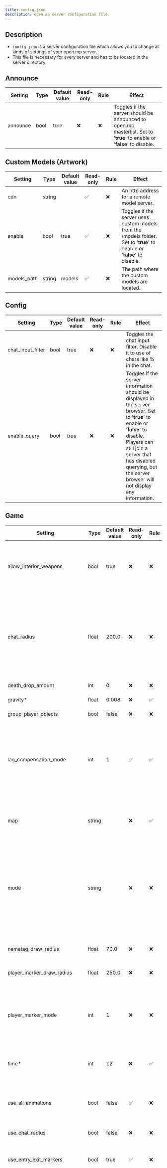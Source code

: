 ```yaml
---
title: config.json
description: open.mp server configuration file.
---
```


## Description

- `config.json` is a server configuration file which allows you to change all kinds of settings of your open.mp server.
- This file is necessary for every server and has to be located in the server directory.

## Announce

| Setting  | Type | Default value | Read-only | Rule | Effect                                                                                                                  |
|----------|------|---------------|-----------|------|-------------------------------------------------------------------------------------------------------------------------|
| announce | bool | true          | ❌         | ❌    | Toggles if the server should be announced to open.mp masterlist. Set to '**true**' to enable or '**false**' to disable. |

## Custom Models (Artwork)

| Setting     | Type   | Default value | Read-only | Rule | Effect                                                                                                                   |
|-------------|--------|---------------|-----------|------|--------------------------------------------------------------------------------------------------------------------------|
| cdn         | string |               | ✅         | ❌    | An http address for a remote model server.                                                                               |
| enable      | bool   | true          | ✅         | ❌    | Toggles if the server uses custom models from the /models folder. Set to '**true**' to enable or '**false**' to disable. |
| models_path | string | models        | ✅         | ❌    | The path where the custom models are located.                                                                            |

## Config

| Setting           | Type | Default value | Read-only | Rule | Effect                                                                                                                                                                                                                                                   |
|-------------------|------|---------------|-----------|------|----------------------------------------------------------------------------------------------------------------------------------------------------------------------------------------------------------------------------------------------------------|
| chat_input_filter | bool | true          | ❌         | ❌    | Toggles the chat input filter. Disable it to use of chars like % in the chat.                                                                                                                                                                            |
| enable_query      | bool | true          | ❌         | ❌    | Toggles if the server information should be displayed in the server browser. Set to '**true**' to enable or '**false**' to disable. Players can still join a server that has disabled querying, but the server browser will not display any information. |

## Game

| Setting                       | Type   | Default value | Read-only | Rule | Effect                                                                                                                                                                                                                                                                                                      |
|-------------------------------|--------|---------------|-----------|------|-------------------------------------------------------------------------------------------------------------------------------------------------------------------------------------------------------------------------------------------------------------------------------------------------------------|
| allow_interior_weapons        | bool   | true          | ❌         | ❌    | Toggles whether the usage of weapons in interiors is allowed or not. '**true**' to enable weapons in interiors, '**false**' to disable.                                                                                                                                                                     |
| chat_radius                   | float  | 200.0         | ❌         | ❌    | Set a radius limitation for the chat. Only players at a certain distance from the player will see their message in the chat. Also changes the distance at which a player can see other players on the map at the same distance.                                                                             |
| death_drop_amount             | int    | 0             | ❌         | ❌    |                                                                                                                                                                                                                                                                                                             |
| gravity\*                     | float  | 0.008         | ❌         | ✅    | The global gravity that the server uses.                                                                                                                                                                                                                                                                    |
| group_player_objects          | bool   | false         | ❌         | ❌    |                                                                                                                                                                                                                                                                                                             |
| lag_compensation_mode         | int    | 1             | ✅         | ✅    | **0**: Fully disable lag compensation.<br /><br />**1**: Fully enable lag compensation.<br /><br />**2**: Enable position-only lag compensation. This means player rotation won't be lag compensated for.                                                                                                   |
| map                           | string |               | ❌         | ✅    | The mapname that appears in the server browser. This can be anything, e.g. My Stunt Map.                                                                                                                                                                                                                    |
| mode                          | string |               | ❌         | ❌    | The mode that will be shown in the server browser. Using [SetGameModeText](../scripting/functions/SetGameModeText) has the same effect and overrides the value used in config.json. If you have multiple gamemodes that require different gamemode texts, use that function.                                |
| nametag_draw_radius           | float  | 70.0          | ❌         | ❌    | Set the maximum distance to display the names of players.                                                                                                                                                                                                                                                   |
| player_marker_draw_radius     | float  | 250.0         | ❌         | ❌    | Set the marker radius for all players.                                                                                                                                                                                                                                                                      |
| player_marker_mode            | int    | 1             | ❌         | ❌    | **0**: Marker mode off<br /> <br />**1**: Marker mode global<br /> <br />**2**: Marker mode streamed<br /><br />[Marker Modes](../scripting/resources/markermodes)                                                                                                                                          |
| time\*                        | int    | 12            | ❌         | ✅    | The global time that the server uses and will be shown in the server browser.                                                                                                                                                                                                                               |
| use_all_animations            | bool   | false         | ✅         | ❌    | Allow use of the animations missing from some versions. '**true**' to enable all animations, '**false**' to disable.                                                                                                                                                                                        |
| use_chat_radius               | bool   | false         | ❌         | ❌    | Enable/Disable chat radius.                                                                                                                                                                                                                                                                                 |
| use_entry_exit_markers        | bool   | true          | ✅         | ❌    | Enable/Disable all the interior entrances and exits in the game (the yellow arrows at doors).                                                                                                                                                                                                               |
| use_instagib                  | bool   | false         | ❌         | ❌    | instagib is an old configurable variable that is not available in sa-mp client anymore, the name is probably taken from Quake game, instagib is basically instakill or instant kill, enables one shot one kill feature in game (it's not available at the moment because sa-mp removed this on client side) |
| use_manual_engine_and_lights  | bool   | false         | ❌         | ❌    | Control vehicle engines and lights. **false**: prevents the game automatically turning the engine on/off when players enter/exit vehicles and headlights automatically coming on when it is dark.                                                                                                           |
| use_nametag_los               | bool   | true          | ❌         | ❌    | Toggles the Line-Of-Sight of nametags, health bars and armor bars above players.                                                                                                                                                                                                                            |
| use_nametags                  | bool   | true          | ❌         | ❌    | Toggles the drawing of nametags, health bars and armor bars above players.                                                                                                                                                                                                                                  |
| use_player_marker_draw_radius | bool   | false         | ❌         | ❌    | Toggles player markers (blips on the radar).                                                                                                                                                                                                                                                                |
| use_player_ped_anims          | bool   | false         | ❌         | ❌    | Uses standard player walking animation (animation of the CJ skin) instead of custom animations for every skin (e.g. skating for skater skins).                                                                                                                                                              |
| use_stunt_bonuses             | bool   | true          | ❌         | ❌    | Enables or disables stunt bonuses for all players. If enabled, players will receive monetary rewards when performing a stunt in a vehicle (e.g. a wheelie).                                                                                                                                                 |
| use_vehicle_friendly_fire     | bool   | false         | ❌         | ❌    | Enable friendly fire for team vehicles. Players will be unable to damage teammates' vehicles.                                                                                                                                                                                                               |
| use_zone_names                | bool   | false         | ❌         | ❌    | Allows to turn on zone / area names such as the "Vinewood" or "Doherty" text at the bottom-right of the screen as they enter the area.                                                                                                                                                                      |
| vehicle_respawn_time          | int    | 10000         | ❌         | ❌    | Set vehicles respawn time in milliseconds. (Default 10 seconds)                                                                                                                                                                                                                                             |
| weather\*                     | int    | 10            | ❌         | ✅    | The global weather that the server uses and will be shown in the server browser.                                                                                                                                                                                                                            |

> [*] Some settings are a different type than you might think.

## Language

| Setting  | Type   | Default value | Read-only | Rule | Effect                                                                                                                     |
|----------|--------|---------------|-----------|------|----------------------------------------------------------------------------------------------------------------------------|
| language | string |               | ❌         | ❌    | The language that appears in the server browser. Players can use this to filter servers by language in the server browser. |

## Logging

| Setting            | Type   | Default value         | Read-only | Rule | Effect                                                                                                                                                                                                                                                                                                                                                                            |
|--------------------|--------|-----------------------|-----------|------|-----------------------------------------------------------------------------------------------------------------------------------------------------------------------------------------------------------------------------------------------------------------------------------------------------------------------------------------------------------------------------------|
| enable             | bool   | true                  | ❌         | ❌    | Enable/Disable logging.                                                                                                                                                                                                                                                                                                                                                           |
| log_chat           | bool   | true                  | ❌         | ❌    | Toggles if player chat should be shown in the server console. Useful to stop the log from becoming bloated, or if you have another scripted chat logging solution. Set to '**true**' to enable or '**false**' to disable.                                                                                                                                                         |
| log_cookies        | bool   | false                 | ❌         | ❌    | Toggles logging of connection cookies requested by newly connecting players. Set to '**true**' to enable or '**false**' to disable.                                                                                                                                                                                                                                               |
| log_deaths         | bool   | true                  | ❌         | ❌    | Toggles if player death should be shown in the server console. Set to '**true**' to enable or '**false**' to disable.                                                                                                                                                                                                                                                             |
| log_queries        | bool   | false                 | ❌         | ❌    | Toggles if all queries sent to the server by players should be logged. Set to '**true**' to enable or '**false**' to disable. It is considerably useful during a DDoS attack.                                                                                                                                                                                                     |
| log_sqlite         | bool   | false                 | ❌         | ❌    | Logs sqlite db\_\* function errors in the server console.                                                                                                                                                                                                                                                                                                                         |
| log_sqlite_queries | bool   | false                 | ❌         | ❌    | Logs all sqlite DB_Query calls, including the query string.                                                                                                                                                                                                                                                                                                                       |
| timestamp_format   | string | [%Y-%m-%dT%H:%M:%S%z] | ✅         | ❌    | The timestamp format that should be used. The format is based on the [strftime](http://cplusplus.com/reference/clibrary/ctime/strftime/) format from C/C++. Here are some examples:<br /><br />**[%H:%M:%S]** This displays only the time.<br /><br />**[%d/%m/%Y %H:%M:%S]** This would display the date in dd/mm/yyyy format followed by the time in hour:minute:second format. |
| use_prefix         | bool   | true                  | ❌         | ❌    | Toggles if prefixes such as [Info] should be printed with every console message. Set to '**true**' to enable or '**false**' to disable.                                                                                                                                                                                                                                           |
| use_timestamp      | bool   | true                  | ❌         | ❌    | Toggles if a timestamp should be printed with every console message. Set to '**true**' to enable or '**false**' to disable.                                                                                                                                                                                                                                                       |

## NPCs and Players

| Setting     | Type | Default value | Read-only | Rule | Effect                                                                                                                                                                     |
|-------------|------|---------------|-----------|------|----------------------------------------------------------------------------------------------------------------------------------------------------------------------------|
| max_bots    | int  | 0             | ❌         | ❌    | The maximum amount of NPCs your server can hold. By changing this number you can alter how many of the player slots can be used by NPCs.                                   |
| max_players | int  | 50            | ✅         | ❌    | The maximum amount of players your server can hold. By changing this number you can alter how many players can enter the server. The maximum is 1000 and the minimum is 1. |

## Hostname

| Setting | Type   | Default value  | Read-only | Rule | Effect                                                                                        |
|---------|--------|----------------|-----------|------|-----------------------------------------------------------------------------------------------|
| name    | string | open.mp server | ❌         | ❌    | The name that will be shown in the server browser and when the player connects to the server. |

## Network

| Setting                 | Type   | Default value | Read-only | Rule | Effect                                                                                                                                                                                                                                                                                             |
|-------------------------|--------|---------------|-----------|------|----------------------------------------------------------------------------------------------------------------------------------------------------------------------------------------------------------------------------------------------------------------------------------------------------|
| acks_limit              | int    | 3000          | ❌         | ❌    |                                                                                                                                                                                                                                                                                                    |
| aiming_sync_rate\*      | int    | 30            | ✅         | ❌    | The time in milliseconds a client should update the server with new data while firing a weapon.                                                                                                                                                                                                    |
| allow_037_clients       | bool   | true          | ❌         | ❌    | Toggles if players with 0.3.7 client allowed to join the server.                                                                                                                                                                                                                                   |
| bind                    | string |               | ✅         | ❌    | The IP address the server should use. The server will be forced to use this IP address instead of automatically choosing a free IP address. This IP address must match one assigned to a network card on the server. This is useful for running multiple servers on the same port on the same box. |
| cookie_reseed_time      | int    | 300000        | ❌         | ❌    | The time in milliseconds the connection cookie seed value updates.                                                                                                                                                                                                                                 |
| in_vehicle_sync_rate\*  | int    | 30            | ✅         | ❌    | The time in milliseconds a client should update the server with new data while in a vehicle.                                                                                                                                                                                                       |
| limits_ban_time         | int    | 60000         | ❌         | ❌    |                                                                                                                                                                                                                                                                                                    |
| message_hole_limit      | int    | 3000          | ❌         | ❌    |                                                                                                                                                                                                                                                                                                    |
| messages_limit          | int    | 500           | ❌         | ❌    | The maximum number of messages a user can send per second.                                                                                                                                                                                                                                         |
| minimum_connection_time | int    | 0             | ❌         | ❌    | The time in milliseconds the server will wait before accepting another incoming connection. It is not recommended that you use this variable unless your server is under a connection flood attack.                                                                                                |
| mtu                     | int    | 576           | ✅         | ❌    | Keep it the default value, you don't really need or should change this if you have no idea what this is, because if you don't know, then you don't have anything on your server requiring higher MTU, but if you are still interested: https://en.wikipedia.org/wiki/Maximum_transmission_unit     |
| multiplier              | int    | 10            | ❌         | ❌    |                                                                                                                                                                                                                                                                                                    |
| on_foot_sync_rate\*     | int    | 30            | ✅         | ❌    | The time in milliseconds a client should update the server with new data while on foot.                                                                                                                                                                                                            |
| player_marker_sync_rate | int    | 2500          | ✅         | ❌    | The time in milliseconds a client should update the server with new data while moving.                                                                                                                                                                                                             |
| player_timeout          | int    | 10000         | ❌         | ❌    | The time in milliseconds after which a player will timeout when not sending any data to the server.                                                                                                                                                                                                |
| port                    | int    | 7777          | ✅         | ❌    | The port the server should use. You will need to [Port Forward](http://www.portforward.com/) in order for players to join your server from outside your LAN.                                                                                                                                       |
| public_addr             | string |               | ✅         | ❌    | Some machines you run your server on can have different IPs, this is used so if the address you set in `bind` config is different, you set a new one. this config variable is only used for DL servers, because in open.mp, it will host a webserver for downloading models                        |
| stream_radius           | float  | 200.0         | ❌         | ❌    | The distance on the X,Y plane players will stream in server entities. The maximum is **400.0** and the minimum is **50.0**. Higher values makes players see server entities at a greater distance, but requires more client processing and potentially more bandwidth.                             |
| stream_rate             | int    | 1000          | ❌         | ❌    | The time in milliseconds before the streaming in of server entities is retested for each player. The maximum is **5000** and the minimum is **500**. Lower values increases server processing as it has to recheck streaming conditions more frequently for each player.                           |
| time_sync_rate          | int    | 30000         | ❌         | ❌    |                                                                                                                                                                                                                                                                                                    |
| use_lan_mode            | bool   | false         | ❌         | ❌    | Deprecated variable, has no effect.                                                                                                                                                                                                                                                                |

> [*] Lower values of aiming_sync_rate, in_vehicle_sync_rate and on_foot_sync_rate increases sync performance, but uses more bandwidth.

## Server

| Setting  | Type   | Default value | Read-only | Rule | Effect                                                                                                                       |
|----------|--------|---------------|-----------|------|------------------------------------------------------------------------------------------------------------------------------|
| password | string |               | ❌         | ❌    | The password used to lock the server. When using this, only players that know this password will be able to join the server. |

## Pawn

| Setting        | Type         | Default value | Read-only | Rule | Effect                                                                                                                                                                                                                                                                                                                           |
|----------------|--------------|---------------|-----------|------|----------------------------------------------------------------------------------------------------------------------------------------------------------------------------------------------------------------------------------------------------------------------------------------------------------------------------------|
| legacy_plugins | list, string | []            | ✅         | ❌    | The .dll or .so file in the plugins folder, the server should use to run as a plugin. Plugins are scripts which are designed to enhance gamemodes and filterscripts.                                                                                                                                                             |
| main_scripts   | list, string | [ "test 1" ]  | ✅         | ❌    | The .amx file in the gamemodes folder, the server should use to run as a gamemode.                                                                                                                                                                                                                                               |
| side_scripts   | list, string | []            | ✅         | ❌    | The .amx file in the filterscripts folder, the server should use to run as a filterscript. Filterscripts are scripts that run in the background of your gamemode. They are there to add extras to the server without editing the gamemode. It is very useful if you want to carry a specific property to more than one gamemode. |

## RCON

| Setting        | Type   | Default value | Read-only | Rule | Effect                                                                                                                                                                                                                                                       |
|----------------|--------|---------------|-----------|------|--------------------------------------------------------------------------------------------------------------------------------------------------------------------------------------------------------------------------------------------------------------|
| allow_teleport | bool   | false         | ✅         | ❌    | Determine whether RCON admins will be teleported to their waypoint when they set one. Set to '**true**' to enable or '**false**' to disable.                                                                                                                 |
| enable         | bool   | false         | ✅         | ❌    | Toggles if the [Remote Console](RemoteConsole) feature should be used. Set to '**true**' to enable or '**false**' to disable.                                                                                                                                |
| password       | string | changeme      | ❌         | ❌    | The password used to administrate the server and use the remote console (rcon). You must make sure to change this to something hard to crack so that others cannot take control of your server. Your server will NOT start if changeme is the RCON password! |

## Config

| Setting       | Type   | Default value | Read-only | Rule | Effect                                                                                                                                                                                                                                                                                                                                                                              |
|---------------|--------|---------------|-----------|------|-------------------------------------------------------------------------------------------------------------------------------------------------------------------------------------------------------------------------------------------------------------------------------------------------------------------------------------------------------------------------------------|
| sleep         | float  | 5.0           | ❌         | ❌    | The time in milliseconds the main open.mp and raknet networking thread will "sleep" idly during each sync cycle. Higher values decreases server processing, but reduces sync quality. Lower values increases server processing, but improves sync quality. It is not advisable to change this value unless your player count is very high and you have server fps stability issues. |
| use_dyn_ticks | bool   | true          | ✅         | ❌    |                                                                                                                                                                                                                                                                                                                                                                                     |
| website       | string | open.mp       | ❌         | ✅    | The website people can visit to gain more information about the server.                                                                                                                                                                                                                                                                                                             |

## Discord

| Setting | Type   | Default value           | Read-only | Rule | Effect                                                                 |
|---------|--------|-------------------------|-----------|------|------------------------------------------------------------------------|
| invite  | string | https://discord.gg/samp | ❌         | ❌    | The address of your server discord that appears in the server browser. |

<a href="https://imgbb.com/"><img src="https://i.ibb.co/cTRq5pr/294345382-54d77460-da32-458e-bcfa-10ebec90fbfa.png" alt="294345382-54d77460-da32-458e-bcfa-10ebec90fbfa" border="0"></a>

## Banners

| Setting | Type   | Default value | Read-only | Rule | Effect                                                 |
|---------|--------|---------------|-----------|------|--------------------------------------------------------|
| light   | string |               | ❌         | ❌    | Your server's light banner url address that appears in the server browser. |
| dark    | string |               | ❌         | ❌    | Your server's dark banner url address that appears in the server browser.  |

<a href="https://imgbb.com/"><img src="https://i.ibb.co/86T8wYG/image.png" alt="image" border="0"></a>

:::note

- Values marked as "Read-only" can not be changed during runtime. All other values can be (temporarily) changed by passing them to SendRconCommand or via server console.

- Values marked as "Rule" are displayed in the server browser in the Rules section.

:::
